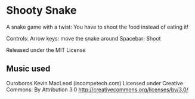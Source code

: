 # Shooty Snake
A snake game with a twist: You have to shoot the food instead of eating it!

Controls:
Arrow keys: move the snake around
Spacebar: Shoot

Released under the MIT License

## Music used
Ouroboros Kevin MacLeod (incompetech.com) 
Licensed under Creative Commons: By Attribution 3.0
http://creativecommons.org/licenses/by/3.0/

